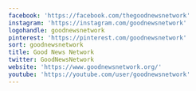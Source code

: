 ```yaml
---
facebook: 'https://facebook.com/thegoodnewsnetwork'
instagram: 'https://instagram.com/goodnewsnetwork'
logohandle: goodnewsnetwork
pinterest: 'https://pinterest.com/goodnewsnetwork'
sort: goodnewsnetwork
title: Good News Network
twitter: GoodNewsNetwork
website: 'https://www.goodnewsnetwork.org/'
youtube: 'https://youtube.com/user/goodnewsnetwork'
---
```

